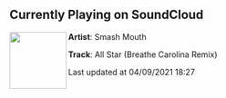 ## Currently Playing on SoundCloud

[<img align="left" width="100" src="https://i1.sndcdn.com/artworks-MPy6NVfzOgdw-0-t500x500.jpg">](https://soundcloud.com/smash-mouth-official/all-star-1?in=saxurn/sets/money-flips/)

**Artist**: Smash Mouth 

**Track**: All Star (Breathe Carolina Remix)

Last updated at 04/09/2021 18:27
